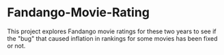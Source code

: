 # Fandango-Movie-Rating
This project explores Fandango movie ratings for these two years to see if the "bug" that caused inflation in rankings for some movies has been fixed or not.
